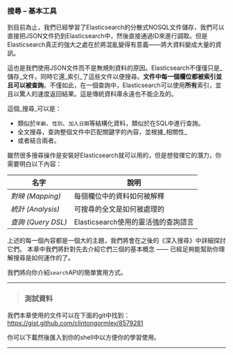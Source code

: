 ### 搜尋 – 基本工具

到目前為止，我們已經學習了Elasticsearch的分散式NOSQL文件儲存，我們可以直接把JSON文件扔到Elasticsearch中，然後直接通過ID來進行調取。但是Elasticsearch真正的強大之處在於將混亂變得有意義——將大資料變成大量的資訊。

這也是我們使用JSON文件而不是無規則資料的原因。Elasticsearch不僅僅只是_儲存_文件，同時它還_索引_了這些文件以便搜尋。**文件中每一個欄位都被索引並且可以被查詢**。不僅如此，在一個查詢中，Elasticsearch可以使用**所有**索引，並且以驚人的速度返回結果。這是傳統資料庫永遠也不能企及的。

這個_搜尋_可以是：

* 類似於`年齡`、`性別`、`加入日期`等結構化資料，類似於在SQL中進行查詢。
* 全文搜尋，查詢整個文件中匹配關鍵字的內容，並根據_相關性_
* 或者結合兩者。

雖然很多搜尋操作是安裝好Elasticsearch就可以用的，但是想發揮它的潛力，你需要明白以下內容：

| 名字 | 說明 |
| -- | -- |
| _對映 (Mapping)_ | 每個欄位中的資料如何被解釋 |
| _統計 (Analysis)_ | 可搜尋的全文是如何被處理的 |
| _查詢 (Query DSL)_ | Elasticsearch使用的靈活強的查詢語言 |

上述的每一個內容都是一個大的主題，我們將會在之後的《深入搜尋》中詳細探討它們。 本章中我們將針對先去介紹它們三個的基本概念 —— 已經足夠能幫助你理解搜尋是如何運作的了。

我們將向你介紹`search`API的簡單實用方式。

****
> ### 測試資料

我們本章使用的文件可以在下面的git中找到：https://gist.github.com/clintongormley/8579281

你可以下載然後匯入到你的shell中以方便你的學習使用。

****
